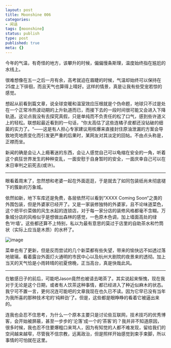 ```yaml
---
layout: post
title: Moonshine 006
categories:
- 闲话
tags: [moonshine]
status: publish
type: post
published: true
meta: {}
---
```


今年的气温，有奇怪的地方，该攀升的时候，偏偏慢条斯理，温度始终指在尴尬的水线上。

很难想像在五一之后一月有余，高考就迫在眉睫的时候，气温却始终可以保持在25度上下徘徊，而且天气也算得上晴好。这样的情景，真是让我有些受宠若惊的感觉。

想起从前看到篇文章，说全球变暖和温室效应压根就是个伪命题，地球只不过是处在一个正常冷热波动期的上升轨道而已，而接下去的一段时间很可能又会进入下降轨道。这论点我没有去探究真假，只是单纯而不负责任的松了口气，感到些许道义上的轻松。联想起最近看到的一句话，“你太高估了这些连橘子皮都还没钻破的细菌的实力了。“——这是有人担心专家建议用核爆来直接封住原油泄漏的方案会导致地壳地质变化而引发更严重的后果时，某网友对其淡定的回帖。不由点头称是，正襟而坐。

新闻的确是会让人上瘾著迷的东西，会让人感觉自己可以龟缩在安全的一角，听着这个疯狂世界发生的种种变乱，一面安慰于自身暂时的安全，一面庆幸自己可以在末日审判之前死去(或许)。 

----

眼看着周末了，忽然想和老婆一起在外面逛逛，于是就去了如同包装纸尚未彻底褪下的簇新的万象城。   

依然如新，地下车库还是免费，各层依然可以看到“XXXX Coming Soon“之类的外围包装，但是外婆家已经开了。又是一家装修独特的外婆家，且不论味道菜色，这个把平价菜做的风生水起的连锁店，对于每一家分店的装修风格都毫不含糊。万象城分店的风格似乎是想做出森林的感觉，一色原木色调，加上墙面高处的绿色‘叶墙‘。这些都还算不上特别，私以为最有意思的莫过于店里的自助茶水和竹筒状（实际上应当是木质）的水杯了。

![image](http://i340.photobucket.com/albums/o350/claudxiao/CameraFX03-1.jpg)

菜单也有了更新，但是反而尝试的几个新菜都有些失望，带来的愉快远不如透过落地玻璃，看着露台外面灯火通明的市民中心以及杭州大剧院的夜景来的透彻。加上当天的天气恰是小雨转晴的初夏傍晚，正当高台，真是快哉此风。   

----

在敏感日子的前后，可能吧Jason竟然也被请去喝茶了。其实说起来惭愧，现在我对于无论是这个日期，或者有人饮茶这种事情，都已经进入了种近似麻木的状态。我宁可不置一言，更何况连可能吧的文章我现在也久已不读。因为它早已没有当年为我所喜的那种技术宅的'纯粹劲'了。但是，这些都是眼睁睁的看着它被逼出来的。

连我也会忍不住思考，为什么一个原本主要只是讨论些互联网，技术技巧的优秀博客，会开始被屏蔽，甚至一步步的'沦落'成一个的‘茶客’的？我并非不知道原因，很多时候，我也忍不住要爆粗口来骂人，因为有知觉的人都不难发现，留给我们的空间越来越窄，尽管我不信宗教，远离政治，但是照样开始感觉到束手束脚，所以事情的可怕就在这里。

